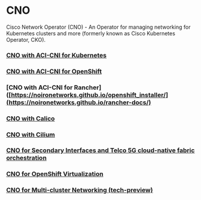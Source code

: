 # CNO
Cisco Network Operator (CNO) - An Operator for managing networking for Kubernetes clusters and more (formerly known as Cisco Kubernetes Operator, CKO).

### [CNO with ACI-CNI for Kubernetes](https://github.com/noironetworks/acc-provision/tree/master/doc/features)
### [CNO with ACI-CNI for OpenShift](https://noironetworks.github.io/openshift_installer/)
### [CNO with ACI-CNI for Rancher]([https://noironetworks.github.io/openshift_installer/](https://noironetworks.github.io/rancher-docs/)
### [CNO with Calico](https://github.com/noironetworks/acc-provision/blob/master/doc/features/aci-and-calico-integration.md)
### [CNO with Cilium](https://github.com/noironetworks/acc-provision/blob/master/doc/features/aci-and-cilium-integration.md)
### [CNO for Secondary Interfaces and Telco 5G cloud-native fabric orchestration](docs/user-guide/cno-additional-interfaces.md)
### [CNO for OpenShift Virtualization](docs/user-guide/cno-for-openshift-virtualization.md)
### [CNO for Multi-cluster Networking (tech-preview)](control-cluster.md)
